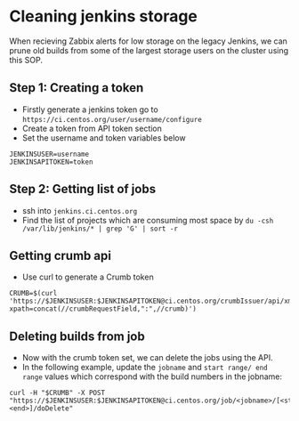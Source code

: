 # Cleaning jenkins storage
When recieving Zabbix alerts for low storage on the legacy Jenkins, we can prune old builds from some of the largest storage users on the cluster using this SOP.


## Step 1: Creating a token
* Firstly generate a jenkins token go to `https://ci.centos.org/user/username/configure`
* Create a token from API token section
* Set the username and token variables below

```
JENKINSUSER=username
JENKINSAPITOKEN=token
```


## Step 2: Getting list of jobs
* ssh into `jenkins.ci.centos.org`
* Find the list of projects which are consuming most space by `du -csh /var/lib/jenkins/* | grep 'G' | sort -r`


## Getting crumb api
* Use curl to generate a Crumb token 

```
CRUMB=$(curl 'https://$JENKINSUSER:$JENKINSAPITOKEN@ci.centos.org/crumbIssuer/api/xml?xpath=concat(//crumbRequestField,":",//crumb)')
```


## Deleting builds from job
* Now with the crumb token set, we can delete the jobs using the API.
* In the following example, update the `jobname` and `start range/ end range` values which correspond with the build numbers in the jobname:

```
curl -H "$CRUMB" -X POST "https://$JENKINSUSER:$JENKINSAPITOKEN@ci.centos.org/job/<jobname>/[<start>-<end>]/doDelete"
```
